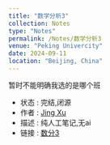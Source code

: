 ```yaml
---
title: "数学分析3"
collection: Notes
type: "Notes"
permalink: /Notes/数学分析3
venue: "Peking Univercity"
date: 2024-09-11
location: "Beijing, China"
---
```

暂时不能明确我选的是哪个班
- 状态 : 完结,闭源
- 作者 : [Jing Xu](https://iculizhi.github.io/)
- 描述 : 纯人工笔记,无ai
- 链接 : [数分3](https://github.com/ICUlizhi/Mathematical-Analysis-3-)